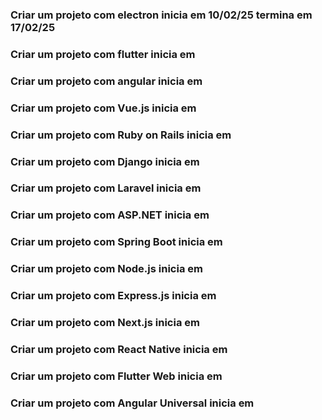 ### Criar um projeto com electron inicia em 10/02/25 termina em 17/02/25
### Criar um projeto com flutter inicia em 
### Criar um projeto com angular inicia em  
### Criar um projeto com Vue.js inicia em  
### Criar um projeto com Ruby on Rails inicia em  
### Criar um projeto com Django inicia em  
### Criar um projeto com Laravel inicia em  
### Criar um projeto com ASP.NET inicia em  
### Criar um projeto com Spring Boot inicia em  
### Criar um projeto com Node.js inicia em  
### Criar um projeto com Express.js inicia em  
### Criar um projeto com Next.js inicia em  
### Criar um projeto com React Native inicia em  
### Criar um projeto com Flutter Web inicia em  
### Criar um projeto com Angular Universal inicia em  
